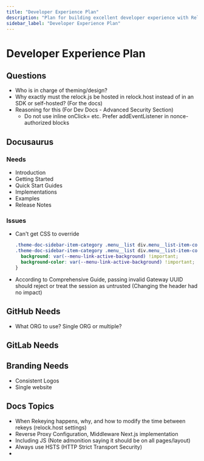 ```yaml
---
title: "Developer Experience Plan"
description: "Plan for building excellent developer experience with Relock"
sidebar_label: "Developer Experience Plan"
---
```


# Developer Experience Plan

## Questions

- Who is in charge of theming/design?
- Why exactly must the relock.js be hosted in relock.host instead of in an SDK or self-hosted?  (For the docs)
- Reasoning for this (For Dev Docs - Advanced Security Section)
  - Do not use inline onClick= etc. Prefer addEventListener in nonce-authorized blocks

## Docusaurus

### Needs

- Introduction
- Getting Started
- Quick Start Guides
- Implementations
- Examples
- Release Notes

### Issues
- Can't get CSS to override
    ```css
  .theme-doc-sidebar-item-category .menu__list div.menu__list-item-collapsible a.menu__link:hover, 
  .theme-doc-sidebar-item-category .menu__list div.menu__list-item-collapsible a.menu__link--active {
      background: var(--menu-link-active-background) !important;
      background-color: var(--menu-link-active-background) !important;
  }
    ```
- According to Comprehensive Guide, passing invalid Gateway UUID should reject or treat the session as untrusted (Changing the header had no impact)

## GitHub Needs
- What ORG to use?  Single ORG or multiple?


## GitLab Needs



## Branding Needs
- Consistent Logos
- Single website


## Docs Topics
- When Rekeying happens, why, and how to modify the time between rekeys (relock.host settings)
- Reverse Proxy Configuration, Middleware Next.js implementation
- Including JS (Note admonition saying it should be on all pages/layout)
- Always use HSTS (HTTP Strict Transport Security)
- 